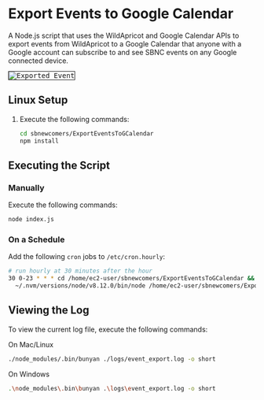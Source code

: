 # Export Events to Google Calendar

A Node.js script that uses the WildApricot and Google Calendar APIs to export events from WildApricot to a Google Calendar that anyone with a Google account can subscribe to and see SBNC events on any Google connected device.

   <kbd style="border: 1px solid; width: 600px;">![Exported Event](/../screenshots/event.png?raw=true "Exported Event")</kbd>

## Linux Setup

1. Execute the following commands:

   ```bash
   cd sbnewcomers/ExportEventsToGCalendar
   npm install
   ```

## Executing the Script

### Manually

Execute the following commands:

```bash
node index.js
```

### On a Schedule

Add the following `cron` jobs to `/etc/cron.hourly`:

```bash
# run hourly at 30 minutes after the hour
30 0-23 * * * cd /home/ec2-user/sbnewcomers/ExportEventsToGCalendar && \
  ~/.nvm/versions/node/v8.12.0/bin/node /home/ec2-user/sbnewcomers/ExportEventsToGCalendar/index.js
```

## Viewing the Log

To view the current log file, execute the following commands:

On Mac/Linux

```bash
./node_modules/.bin/bunyan ./logs/event_export.log -o short
```

On Windows

```bash
.\node_modules\.bin\bunyan .\logs\event_export.log -o short
```